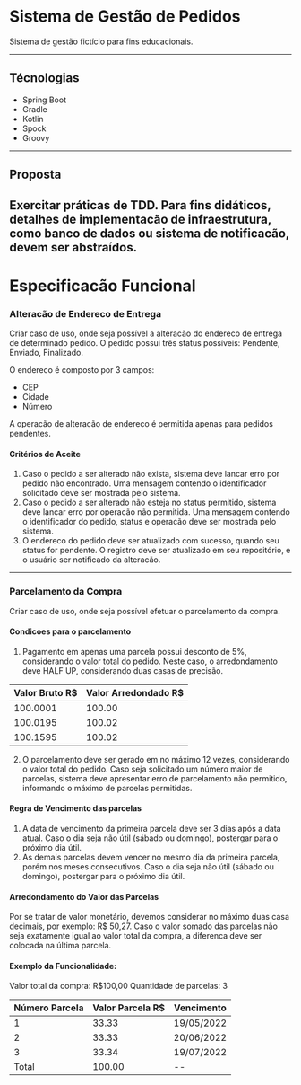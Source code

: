# Sistema de Gestão de Pedidos
Sistema de gestão fictício para fins educacionais.

---
## Técnologias
* Spring Boot
* Gradle
* Kotlin
* Spock
* Groovy
---

## Proposta
Exercitar práticas de TDD.
Para fins didáticos, detalhes de implementacão de infraestrutura, como banco de dados ou sistema de notificacão, devem ser abstraídos.
---

# Especificacão Funcional

### Alteracão de Endereco de Entrega
Criar caso de uso, onde seja possível a alteracão do endereco de entrega de determinado pedido.
O pedido possui três status possíveis: Pendente, Enviado, Finalizado.

O endereco é composto por 3 campos:
* CEP
* Cidade
* Número

A operacão de alteracão de endereco é permitida apenas para pedidos pendentes.

#### Critérios de Aceite
1. Caso o pedido a ser alterado não exista, sistema deve lancar erro por pedido não encontrado. Uma mensagem contendo o identificador solicitado deve ser mostrada pelo sistema.
2. Caso o pedido a ser alterado não esteja no status permitido, sistema deve lancar erro por operacão não permitida. Uma mensagem contendo o identificador do pedido, status e operacão deve ser mostrada pelo sistema.
3. O endereco do pedido deve ser atualizado com sucesso, quando seu status for pendente. O registro deve ser atualizado em seu repositório, e o usuário ser notificado da alteracão.
---

### Parcelamento da Compra
Criar caso de uso, onde seja possível efetuar o parcelamento da compra.

#### Condicoes para o parcelamento
1. Pagamento em apenas uma parcela possui desconto de 5%, considerando o valor total do pedido. Neste caso, o arredondamento deve HALF UP, considerando duas casas de precisão.

| Valor Bruto R$ | Valor Arredondado R$ |
|----------------|----------------------|
| 100.0001       | 100.00               |
| 100.0195       | 100.02               |
| 100.1595       | 100.02               |

2. O parcelamento deve ser gerado em no máximo 12 vezes, considerando o valor total do pedido. Caso seja solicitado um número maior de parcelas, sistema deve apresentar erro de parcelamento não permitido, informando o máximo de parcelas permitidas.

#### Regra de Vencimento das parcelas
1. A data de vencimento da primeira parcela deve ser 3 dias após a data atual. Caso o dia seja não útil (sábado ou domingo), postergar para o próximo dia útil.
2. As demais parcelas devem vencer no mesmo dia da primeira parcela, porém nos meses consecutivos. Caso o dia seja não útil (sábado ou domingo), postergar para o próximo dia útil.

#### Arredondamento do Valor das Parcelas
Por se tratar de valor monetário, devemos considerar no máximo duas casa decimais, por exemplo: R$ 50,27.
Caso o valor somado das parcelas não seja exatamente igual ao valor total da compra, a diferenca deve ser colocada na última parcela.

#### Exemplo da Funcionalidade:
Valor total da compra: R$100,00
Quantidade de parcelas: 3

| Número Parcela   | Valor Parcela R$ | Vencimento |
|------------------|------------------|------------|
| 1                | 33.33            | 19/05/2022 |
| 2                | 33.33            | 20/06/2022 |
| 3                | 33.34            | 19/07/2022 |
| Total            | 100.00           | --         |